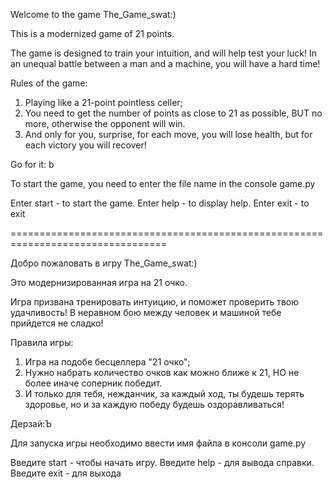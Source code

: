 Welcome to the game The_Game_swat:)

This is a modernized game of 21 points.

The game is designed to train your intuition, and will help test your luck!
In an unequal battle between a man and a machine, you will have a hard time!

Rules of the game:
1. Playing like a 21-point pointless celler;
2. You need to get the number of points as close to 21 as possible, BUT no more, otherwise the opponent will win.
3. And only for you, surprise, for each move, you will lose health, but for each victory you will recover!

Go for it: b


To start the game, you need to enter the file name in the console game.py

Enter start - to start the game.
Enter help - to display help.
Enter exit - to exit


=================================================================================


Добро пожаловать в игру The_Game_swat:)

Это модернизированная игра на 21 очко.

Игра призвана тренировать интуицию, и поможет проверить твою удачливость!
В неравном бою между человек и машиной тебе прийдется не сладко!

Правила игры:
1. Игра на подобе бесцеллера "21 очко";
2. Нужно набрать количество очков как можно ближе к 21, НО не более иначе соперник победит.
3. И только для тебя, нежданчик, за каждый ход, ты будешь терять здоровье, но и за каждую победу будешь оздоравливаться!

Дерзай:Ъ

Для запуска игры необходимо ввести имя файла в консоли game.py

Введите start - чтобы начать игру.
Введите help - для вывода справки.
Введите exit - для выхода
